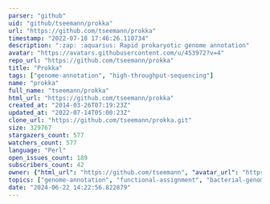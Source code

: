 ```yaml
---
parser: "github"
uid: "github/tseemann/prokka"
url: "https://github.com/tseemann/prokka"
timestamp: "2022-07-18 17:46:26.110734"
description: ":zap: :aquarius: Rapid prokaryotic genome annotation"
avatar: "https://avatars.githubusercontent.com/u/453972?v=4"
repo_url: "https://github.com/tseemann/prokka"
title: "Prokka"
tags: ["genome-annotation", "high-throughput-sequencing"]
name: "prokka"
full_name: "tseemann/prokka"
html_url: "https://github.com/tseemann/prokka"
created_at: "2014-03-26T07:19:23Z"
updated_at: "2022-07-14T05:00:23Z"
clone_url: "https://github.com/tseemann/prokka.git"
size: 329767
stargazers_count: 577
watchers_count: 577
language: "Perl"
open_issues_count: 189
subscribers_count: 42
owner: {"html_url": "https://github.com/tseemann", "avatar_url": "https://avatars.githubusercontent.com/u/453972?v=4", "login": "tseemann", "type": "User"}
topics: ["genome-annotation", "functional-assignment", "bacterial-genomes", "gene-finding"]
date: "2024-06-22 14:22:56.822879"
---
```

